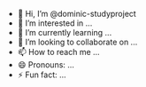 - 👋 Hi, I’m @dominic-studyproject
- 👀 I’m interested in ...
- 🌱 I’m currently learning ...
- 💞️ I’m looking to collaborate on ...
- 📫 How to reach me ...
- 😄 Pronouns: ...
- ⚡ Fun fact: ...

<!---
dominic-studyproject/dominic-studyproject is a ✨ special ✨ repository because its `README.md` (this file) appears on your GitHub profile.
You can click the Preview link to take a look at your changes.
--->
